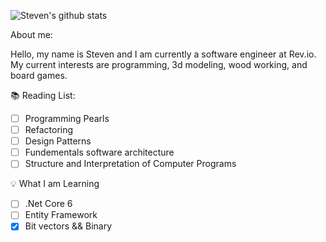 ![Steven's github stats](https://github-readme-stats.vercel.app/api?username=stevenmdixon)

About me: 

Hello, my name is Steven and I am currently a software engineer at Rev.io. 
My current interests are programming, 3d modeling, wood working, and board games.

📚 Reading List:
- [ ] Programming Pearls
- [ ] Refactoring
- [ ] Design Patterns
- [ ] Fundementals software architecture
- [ ] Structure and Interpretation of Computer Programs

💡 What I am Learning
- [ ] .Net Core 6
- [ ] Entity Framework
- [x] Bit vectors && Binary

<!--
**StevenMDixon/StevenMDixon** is a ✨ _special_ ✨ repository because its `README.md` (this file) appears on your GitHub profile.

Here are some ideas to get you started:

- 🔭 I’m currently working on ...-
 🌱 I’m currently learning ...
- 👯 I’m looking to collaborate on ...
- 🤔 I’m looking for help with ...
- 💬 Ask me about ...
- 📫 How to reach me: ...
- 😄 Pronouns: ...
- ⚡ Fun fact: ...
-->
